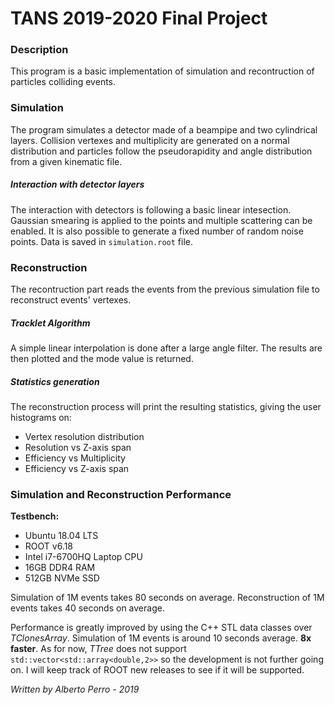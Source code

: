 # TANS 2019-2020 Final Project
### Description
This program is a basic implementation of simulation and recontruction of particles colliding events.


### Simulation
The program simulates a detector made of a beampipe and two cylindrical layers.
Collision vertexes and multiplicity are generated on a normal distribution and particles follow the pseudorapidity and angle distribution from a given kinematic file.

##### Interaction with detector layers
The interaction with detectors is following a basic linear intesection.
Gaussian smearing is applied to the points and multiple scattering can be enabled.
It is also possible to generate a fixed number of random noise points.
Data is saved in `simulation.root` file.

### Reconstruction
The recontruction part reads the events from the previous simulation file to reconstruct events' vertexes.

##### Tracklet Algorithm
A simple linear interpolation is done after a large angle filter. The results are then plotted and the mode value is returned.

##### Statistics generation
The reconstruction process will print the resulting statistics, giving the user histograms on:
+ Vertex resolution distribution
+ Resolution vs Z-axis span
+ Efficiency vs Multiplicity
+ Efficiency vs Z-axis span

### Simulation and Reconstruction Performance
**Testbench:**
+ Ubuntu 18.04 LTS
+ ROOT v6.18
+ Intel i7-6700HQ Laptop CPU
+ 16GB DDR4 RAM
+ 512GB NVMe SSD

Simulation of 1M events takes 80 seconds on average.
Reconstruction of 1M events takes 40 seconds on average.

Performance is greatly improved by using the C++ STL data classes over _TClonesArray_.
Simulation of 1M events is around 10 seconds average. **8x faster**.
As for now, _TTree_ does not support `std::vector<std::array<double,2>>` so the development is not further going on.
I will keep track of ROOT new releases to see if it will be supported.

*Written by Alberto Perro - 2019*
